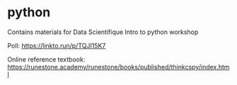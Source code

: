 # python
Contains materials for Data Scientifique Intro to python workshop 


Poll:
https://linkto.run/p/TQJI15K7

Online reference textbook:
https://runestone.academy/runestone/books/published/thinkcspy/index.html
